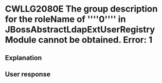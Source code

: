# CWLLG2080E The group description for the roleName of ''''0'''' in JBossAbstractLdapExtUserRegistryModule cannot be obtained. Error: 1

## Explanation

## User response